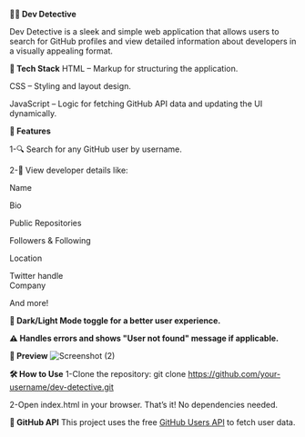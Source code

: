 **🕵️‍♂️ Dev Detective**

Dev Detective is a sleek and simple web application that allows users to search for GitHub profiles and view detailed information about developers in a visually appealing format.

**🔧 Tech Stack**
HTML – Markup for structuring the application.

CSS – Styling and layout design.

JavaScript – Logic for fetching GitHub API data and updating the UI dynamically.

**🚀 Features**

1-🔍 Search for any GitHub user by username.

2-📄 View developer details like:

  Name

  Bio

  Public Repositories

  Followers & Following

  Location

  Twitter handle         
  Company

  And more!

**🌙 Dark/Light Mode toggle for a better user experience.**

**⚠️ Handles errors and shows "User not found" message if applicable.**

**📸 Preview**
![Screenshot (2)](https://github.com/user-attachments/assets/57cbbbc1-91ee-4072-8b16-e0fc8e08f727)

**🛠️ How to Use**
 1-Clone the repository:
 git clone https://github.com/your-username/dev-detective.git

 2-Open index.html in your browser.
That’s it! No dependencies needed.

**🔗 GitHub API**
This project uses the free [GitHub Users API](https://api.github.com/users) to fetch user data.

